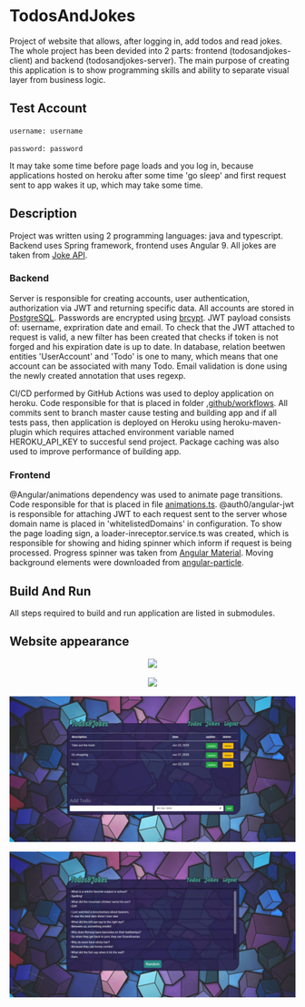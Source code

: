 # TodosAndJokes

Project of website that allows, after logging in, add todos and read jokes. The whole project has been devided into 2 parts: frontend (todosandjokes-client) and backend (todosandjokes-server). The main purpose of creating this application is to show programming skills and ability to separate visual layer from business logic.

## Test Account

`username: username`

`password: password`

It may take some time before page loads and you log in, because applications hosted on heroku after some time 'go sleep' and first request sent to app wakes it up, which may take some time.

## Description

Project was written using 2 programming languages: java and typescript. Backend uses Spring framework, frontend uses Angular 9. All jokes are taken from [Joke API](https://official-joke-api.appspot.com/random_ten).

### Backend

Server is responsible for creating accounts, user authentication, authorization via JWT and returning specific data. All accounts are stored in [PostgreSQL](https://www.postgresql.org/). Passwords are encrypted using [brcypt](https://en.wikipedia.org/wiki/Bcrypt). JWT payload consists of: username, expriration date and email. To check that the JWT attached to request is valid, a new filter has been created that checks if token is not forged and his expiration date is up to date. In database, relation beetwen entities 'UserAccount' and 'Todo' is one to many, which means that one account can be associated with many Todo. Email validation is done using the newly created annotation that uses regexp.

CI/CD performed by GitHub Actions was used to deploy application on heroku. Code responsible for that is placed in folder [.github/workflows](https://github.com/mateuszgrzelak/todosandjokes-server/blob/master/.github/workflows/maven.yml). All commits sent to branch master cause testing and building app and if all tests pass, then application is deployed on Heroku using heroku-maven-plugin which requires attached environment variable named HEROKU_API_KEY to succesful send project. Package caching was also used to improve performance of building app.

### Frontend

@Angular/animations dependency was used to animate page transitions. Code responsible for that is placed in file [animations.ts](https://github.com/mateuszgrzelak/todosandjokes-client/blob/master/src/app/animations.ts). @auth0/angular-jwt is responsible for attaching JWT to each request sent to the server whose domain name is placed in 'whitelistedDomains' in configuration. To show the page loading sign, a loader-inreceptor.service.ts was created, which is responsible for showing and hiding spinner which inform if request is being processed. Progress spinner was taken from [Angular Material](https://material.angular.io/). Moving background elements were downloaded from [angular-particle](https://www.npmjs.com/package/angular-particle-updated).

## Build And Run

All steps required to build and run application are listed in submodules. 

## Website appearance

<p align="center"> 
<img src="https://github.com/mateuszgrzelak/todosandjokes/blob/master/github_img/login.gif">
</p>

<p align="center"> 
<img src="https://github.com/mateuszgrzelak/todosandjokes/blob/master/github_img/content.gif">
</p>

<p align="center"> 
<img src="https://github.com/mateuszgrzelak/todosandjokes/blob/master/github_img/todosList.png">
</p>

<p align="center"> 
<img src="https://github.com/mateuszgrzelak/todosandjokes/blob/master/github_img/jokesList.png">
</p>
